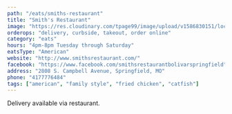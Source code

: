 ```yaml
---
path: "/eats/smiths-restaurant"
title: "Smith's Restaurant"
image: "https://res.cloudinary.com/tpage99/image/upload/v1586830151/local417eats/local417eatslogo.png"
orderops: "delivery, curbside, takeout, order online"
category: "eats"
hours: "4pm-8pm Tuesday through Saturday"
eatsType: "American"
website: "http://www.smithsrestaurant.com/"
facebook: "https://www.facebook.com/smithsrestaurantbolivarspringfield"
address: "2808 S. Campbell Avenue, Springfield, MO"
phone: "4177776484"
tags: ["american", "family style", "fried chicken", "catfish"]
---
```


Delivery available via restaurant.